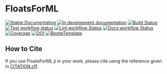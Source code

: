 # FloatsForML

[![Stable Documentation](https://img.shields.io/badge/docs-stable-blue.svg)](https://JeffreySarnoff.github.io/FloatsForML.jl/stable)
[![In development documentation](https://img.shields.io/badge/docs-dev-blue.svg)](https://JeffreySarnoff.github.io/FloatsForML.jl/dev)
[![Build Status](https://github.com/JeffreySarnoff/FloatsForML.jl/workflows/Test/badge.svg)](https://github.com/JeffreySarnoff/FloatsForML.jl/actions)
[![Test workflow status](https://github.com/JeffreySarnoff/FloatsForML.jl/actions/workflows/Test.yml/badge.svg?branch=main)](https://github.com/JeffreySarnoff/FloatsForML.jl/actions/workflows/Test.yml?query=branch%3Amain)
[![Lint workflow Status](https://github.com/JeffreySarnoff/FloatsForML.jl/actions/workflows/Lint.yml/badge.svg?branch=main)](https://github.com/JeffreySarnoff/FloatsForML.jl/actions/workflows/Lint.yml?query=branch%3Amain)
[![Docs workflow Status](https://github.com/JeffreySarnoff/FloatsForML.jl/actions/workflows/Docs.yml/badge.svg?branch=main)](https://github.com/JeffreySarnoff/FloatsForML.jl/actions/workflows/Docs.yml?query=branch%3Amain)
[![Coverage](https://codecov.io/gh/JeffreySarnoff/FloatsForML.jl/branch/main/graph/badge.svg)](https://codecov.io/gh/JeffreySarnoff/FloatsForML.jl)
[![DOI](https://zenodo.org/badge/DOI/FIXME)](https://doi.org/FIXME)
[![BestieTemplate](https://img.shields.io/endpoint?url=https://raw.githubusercontent.com/JuliaBesties/BestieTemplate.jl/main/docs/src/assets/badge.json)](https://github.com/JuliaBesties/BestieTemplate.jl)

## How to Cite

If you use FloatsForML.jl in your work, please cite using the reference given in [CITATION.cff](https://github.com/JeffreySarnoff/FloatsForML.jl/blob/main/CITATION.cff).

